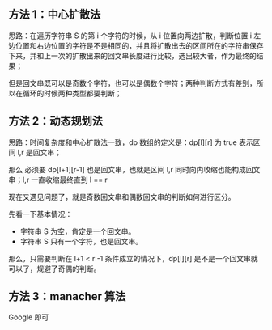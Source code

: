 ## 方法 1：中心扩散法

思路：在遍历字符串 S 的第 i 个字符的时候，从 i 位置向两边扩散，判断位置 i 左边位置和右边位置的字符是不是相同的，并且将扩散出去的区间所在的字符串保存下来，并和上一次的扩散出来的回文串长度进行比较，选出较大者，作为最终的结果；

但是回文串既可以是奇数个字符，也可以是偶数个字符；两种判断方式有差别，所以在循环的时候两种类型都要判断；



## 方法 2：动态规划法

思路：时间复杂度和中心扩散法一致，dp 数组的定义是：dp\[l][r] 为 true 表示区间 l,r 是回文串；

那么 必须要 dp\[l+1][r-1] 也是回文串，也就是区间 l,r 同时向内收缩也能构成回文串；l,r 一直收缩最终直到 l == r 

现在又遇见问题了，就是奇数回文串和偶数回文串的判断如何进行区分。

先看一下基本情况：

- 字符串 S 为空，肯定是一个回文串。
- 字符串 S 只有一个字符，也是回文串。

那么，只需要判断在 l+1 < r -1 条件成立的情况下，dp\[l][r] 是不是一个回文串就可以了，规避了奇偶的判断。



## 方法 3：manacher 算法

Google 即可

